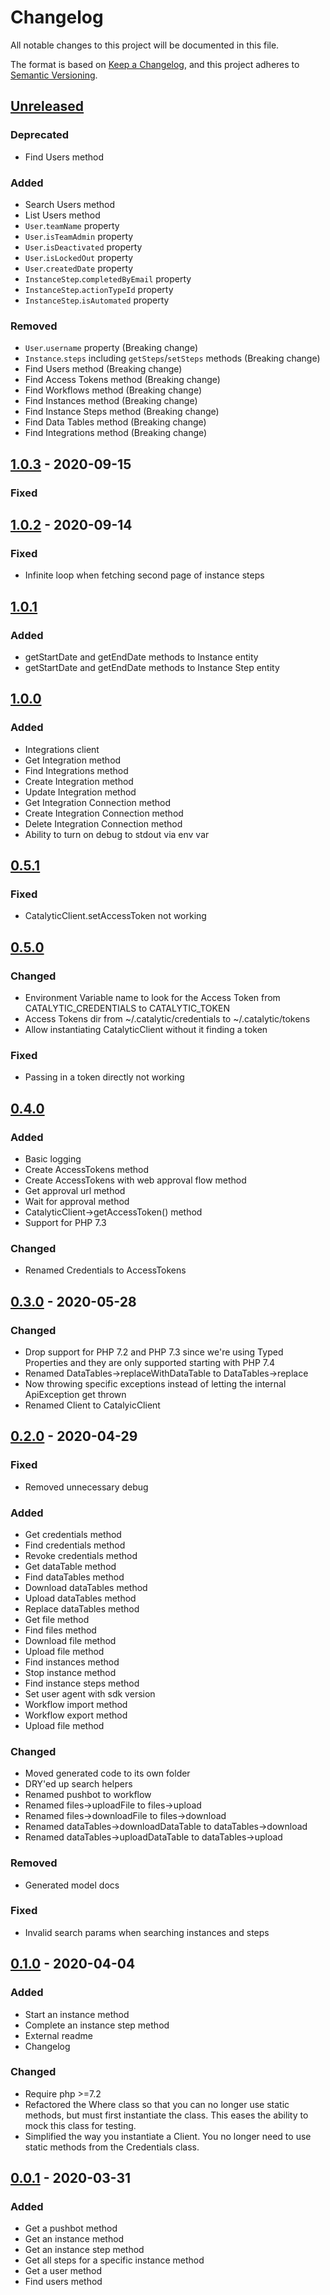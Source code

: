 # Changelog
All notable changes to this project will be documented in this file.

The format is based on [Keep a Changelog](https://keepachangelog.com/en/1.0.0/),
and this project adheres to [Semantic Versioning](https://semver.org/spec/v2.0.0.html).

## [Unreleased]

### Deprecated
- Find Users method

### Added
- Search Users method
- List Users method
- `User`.`teamName` property
- `User`.`isTeamAdmin` property
- `User`.`isDeactivated` property
- `User`.`isLockedOut` property
- `User`.`createdDate` property
- `InstanceStep`.`completedByEmail` property
- `InstanceStep`.`actionTypeId` property
- `InstanceStep`.`isAutomated` property

### Removed
- `User`.`username` property (Breaking change)
- `Instance`.`steps` including `getSteps`/`setSteps` methods (Breaking change)
- Find Users method (Breaking change)
- Find Access Tokens method (Breaking change)
- Find Workflows method (Breaking change)
- Find Instances method (Breaking change)
- Find Instance Steps method (Breaking change)
- Find Data Tables method (Breaking change)
- Find Integrations method (Breaking change)

## [1.0.3] - 2020-09-15
### Fixed

## [1.0.2] - 2020-09-14
### Fixed
- Infinite loop when fetching second page of instance steps

## [1.0.1]
### Added
- getStartDate and getEndDate methods to Instance entity
- getStartDate and getEndDate methods to Instance Step entity

## [1.0.0]
### Added
- Integrations client
- Get Integration method
- Find Integrations method
- Create Integration method
- Update Integration method
- Get Integration Connection method
- Create Integration Connection method
- Delete Integration Connection method
- Ability to turn on debug to stdout via env var

## [0.5.1]
### Fixed
- CatalyticClient.setAccessToken not working

## [0.5.0]
### Changed
- Environment Variable name to look for the Access Token from CATALYTIC_CREDENTIALS to CATALYTIC_TOKEN
- Access Tokens dir from ~/.catalytic/credentials to ~/.catalytic/tokens
- Allow instantiating CatalyticClient without it finding a token

### Fixed
- Passing in a token directly not working

## [0.4.0]
### Added
- Basic logging
- Create AccessTokens method
- Create AccessTokens with web approval flow method
- Get approval url method
- Wait for approval method
- CatalyticClient->getAccessToken() method
- Support for PHP 7.3

### Changed
- Renamed Credentials to AccessTokens

## [0.3.0] - 2020-05-28
### Changed
- Drop support for PHP 7.2 and PHP 7.3 since we're using Typed Properties and they are only supported starting with PHP 7.4
- Renamed DataTables->replaceWithDataTable to DataTables->replace
- Now throwing specific exceptions instead of letting the internal ApiException get thrown
- Renamed Client to CatalyicClient

## [0.2.0] - 2020-04-29
### Fixed
- Removed unnecessary debug

### Added
- Get credentials method
- Find credentials method
- Revoke credentials method
- Get dataTable method
- Find dataTables method
- Download dataTables method
- Upload dataTables method
- Replace dataTables method
- Get file method
- Find files method
- Download file method
- Upload file method
- Find instances method
- Stop instance method
- Find instance steps method
- Set user agent with sdk version
- Workflow import method
- Workflow export method
- Upload file method

### Changed
- Moved generated code to its own folder
- DRY'ed up search helpers
- Renamed pushbot to workflow
- Renamed files->uploadFile to files->upload
- Renamed files->downloadFile to files->download
- Renamed dataTables->downloadDataTable to dataTables->download
- Renamed dataTables->uploadDataTable to dataTables->upload

### Removed
- Generated model docs

### Fixed
- Invalid search params when searching instances and steps

## [0.1.0] - 2020-04-04
### Added
- Start an instance method
- Complete an instance step method
- External readme
- Changelog

### Changed
- Require php >=7.2
- Refactored the Where class so that you can no longer use static methods, but must first instantiate the class. This eases the ability to mock this class for testing.
- Simplified the way you instantiate a Client. You no longer need to use static methods from the Credentials class.

## [0.0.1] - 2020-03-31
### Added
- Get a pushbot method
- Get an instance method
- Get an instance step method
- Get all steps for a specific instance method
- Get a user method
- Find users method

[Unreleased]: https://github.com/catalyticlabs/catalytic-sdk-php/compare/1.0.3...HEAD
[1.0.3]: https://github.com/catalyticlabs/catalytic-sdk-php/compare/1.0.2...1.0.3
[1.0.2]: https://github.com/catalyticlabs/catalytic-sdk-php/compare/1.0.1...1.0.2
[1.0.1]: https://github.com/catalyticlabs/catalytic-sdk-php/compare/1.0.0...1.0.1
[1.0.0]: https://github.com/catalyticlabs/catalytic-sdk-php/compare/0.5.1...1.0.0
[0.5.1]: https://github.com/catalyticlabs/catalytic-sdk-php/compare/0.5.0...0.5.1
[0.5.0]: https://github.com/catalyticlabs/catalytic-sdk-php/compare/0.4.0...0.5.0
[0.4.0]: https://github.com/catalyticlabs/catalytic-sdk-php/compare/0.3.0...0.4.0
[0.3.0]: https://github.com/catalyticlabs/catalytic-sdk-php/compare/0.2.0...0.3.0
[0.2.0]: https://github.com/catalyticlabs/catalytic-sdk-php/compare/0.1.0...0.2.0
[0.1.0]: https://github.com/catalyticlabs/catalytic-sdk-php/compare/0.0.1...0.1.0
[0.0.1]: https://github.com/catalyticlabs/catalytic-sdk-php/releases/tag/0.0.1
